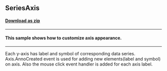 ## SeriesAxis
#### [Download as zip](https://grapecity.github.io/DownGit/#/home?url=https://github.com/GrapeCity/ComponentOne-WPF-Samples/tree/master/NET_4.6.2/C1.WPF.Chart/CS/SeriesAxis)
____
#### This sample shows how to customize axis appearance.
____
Each y-axis has label and symbol of corresponding data series. 
Axis.AnnoCreated event is used for adding new elements(label and symbol)
on axis. Also the mouse click event handler is added for each axis label.
